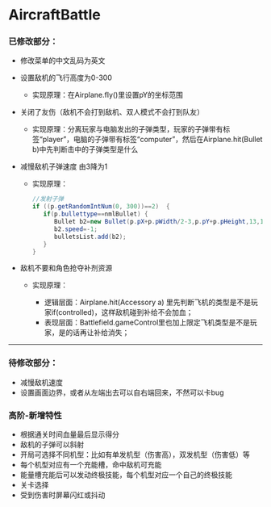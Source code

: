 # AircraftBattle

### 已修改部分：

- 修改菜单的中文乱码为英文

- 设置敌机的飞行高度为0-300 

  - 实现原理：在Airplane.fly()里设置pY的坐标范围

- 关闭了友伤（敌机不会打到敌机、双人模式不会打到队友）

  - 实现原理：分离玩家与电脑发出的子弹类型，玩家的子弹带有标签“player”，电脑的子弹带有标签“computer”，然后在Airplane.hit(Bullet b)中先判断击中的子弹类型是什么

- 减慢敌机子弹速度 由3降为1

  - 实现原理：

    ```java
    //发射子弹
    if ((p.getRandomIntNum(0, 300))==2)  {
       if(p.bullettype==nmlBullet) {
          Bullet b2=new Bullet(p.pX+p.pWidth/2-3,p.pY+p.pHeight,13,13,nmlBullet);
          b2.speed=-1;
          bulletsList.add(b2);
       }
    }
    ```

- 敌机不要和角色抢夺补剂资源

  - 实现原理：

    - 逻辑层面：Airplane.hit(Accessory a) 里先判断飞机的类型是不是玩家if(controlled)，这样敌机碰到补给不会加血；
    - 表现层面：Battlefield.gameControl里也加上限定飞机类型是不是玩家，是的话再让补给消失；

    
---

### 待修改部分：

- 减慢敌机速度
- 设置画面边界，或者从左端出去可以自右端回来，不然可以卡bug

### 高阶-新增特性

-	根据通关时间血量最后显示得分
-	敌机的子弹可以斜射
-	开局可选择不同机型：比如有单发机型（伤害高），双发机型（伤害低）等
-	每个机型对应有一个充能槽，命中敌机可充能
-	能量槽充能后可以发动终极技能，每个机型对应一个自己的终极技能
-	关卡选择
-	受到伤害时屏幕闪红或抖动

